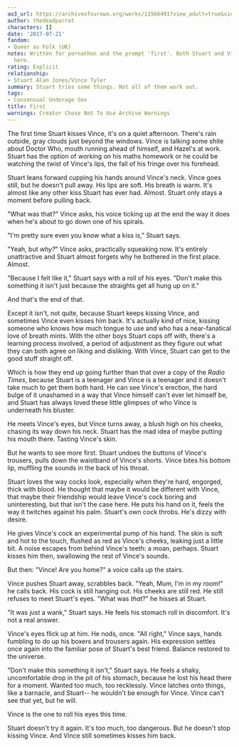 ```yaml
---
ao3_url: https://archiveofourown.org/works/11566491?view_adult=true&view_full_work=true
author: thedeadparrot
characters: []
date: '2017-07-21'
fandom:
- Queer as Folk (UK)
notes: Written for pornathon and the prompt 'first'. Both Stuart and Vince are fourteen
  here.
rating: Explicit
relationship:
- Stuart Alan Jones/Vince Tyler
summary: Stuart tries some things. Not all of them work out.
tags:
- Consensual Underage Sex
title: First
warnings: Creator Chose Not To Use Archive Warnings
---
```


The first time Stuart kisses Vince, it's on a quiet afternoon. There's rain outside, gray clouds just beyond the windows. Vince is talking some shite about Doctor Who, mouth running ahead of himself, and Hazel's at work. Stuart has the option of working on his maths homework or he could be watching the twist of Vince's lips, the fall of his fringe over his forehead.

Stuart leans forward cupping his hands around Vince's neck. Vince goes still, but he doesn't pull away. His lips are soft. His breath is warm. It's almost like any other kiss Stuart has ever had. Almost. Stuart only stays a moment before pulling back.

"What was that?" Vince asks, his voice ticking up at the end the way it does when he's about to go down one of his spirals.

"I'm pretty sure even you know what a kiss is," Stuart says.

"Yeah, but *why?*" Vince asks, practically squeaking now. It's entirely unattractive and Stuart almost forgets why he bothered in the first place. Almost.

"Because I felt like it," Stuart says with a roll of his eyes. "Don't make this something it isn't just because the straights get all hung up on it." 

And that's the end of that.

Except it isn't, not quite, because Stuart keeps kissing Vince, and sometimes Vince even kisses him back. It's actually kind of nice, kissing someone who knows how much tongue to use and who has a near-fanatical love of breath mints. With the other boys Stuart cops off with, there's a learning process involved, a period of adjustment as they figure out what they can both agree on liking and disliking. With Vince, Stuart can get to the good stuff straight off.

Which is how they end up going further than that over a copy of the *Radio Times*, because Stuart is a teenager and Vince is a teenager and it doesn't take much to get them both hard. He can see Vince's erection, the hard bulge of it unashamed in a way that Vince himself can't ever let himself be, and Stuart has always loved these little glimpses of who Vince is underneath his bluster. 

He meets Vince's eyes, but Vince turns away, a blush high on his cheeks, chasing its way down his neck. Stuart has the mad idea of maybe putting his mouth there. Tasting Vince's skin.

But he wants to see more first. Stuart undoes the buttons of Vince's trousers, pulls down the waistband of Vince's shorts. Vince bites his bottom lip, muffling the sounds in the back of his throat.

Stuart loves the way cocks look, especially when they're hard, engorged, thick with blood. He thought that maybe it would be different with Vince, that maybe their friendship would leave Vince's cock boring and uninteresting, but that isn't the case here. He puts his hand on it, feels the way it twitches against his palm. Stuart's own cock throbs. He's dizzy with desire.

He gives Vince's cock an experimental pump of his hand. The skin is soft and hot to the touch, flushed as red as Vince's cheeks, leaking just a little bit. A noise escapes from behind Vince's teeth: a moan, perhaps. Stuart kisses him then, swallowing the rest of Vince's sounds.

But then: "Vince! Are you home?" a voice calls up the stairs.

Vince pushes Stuart away, scrabbles back. "Yeah, Mum, I'm in my room!" he calls back. His cock is still hanging out. His cheeks are still red. He still refuses to meet Stuart's eyes. "What was *that*?" he hisses at Stuart.

"It was just a wank," Stuart says. He feels his stomach roll in discomfort. It's not a real answer.

Vince's eyes flick up at him. He nods, once. "All right," Vince says, hands fumbling to do up his boxers and trousers again. His expression settles once again into the familiar pose of Stuart's best friend. Balance restored to the universe.

"Don't make this something it isn't," Stuart says. He feels a shaky, uncomfortable drop in the pit of his stomach, because he lost his head there for a moment. Wanted too much, too recklessly. Vince latches onto things, like a barnacle, and Stuart-- he wouldn't be enough for Vince. Vince can't see that yet, but he will.

Vince is the one to roll his eyes this time.

Stuart doesn't try it again. It's too much, too dangerous. But he doesn't stop kissing Vince. And Vince still sometimes kisses him back.